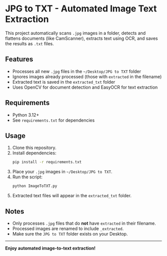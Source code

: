 # JPG to TXT - Automated Image Text Extraction

This project automatically scans `.jpg` images in a folder, detects and flattens documents (like CamScanner), extracts text using OCR, and saves the results as `.txt` files.

## Features

- Processes all new `.jpg` files in the `~/Desktop/JPG to TXT` folder
- Ignores images already processed (those with `extracted` in the filename)
- Extracted text is saved in the `extracted_txt` folder
- Uses OpenCV for document detection and EasyOCR for text extraction

## Requirements

- Python 3.12+
- See `requirements.txt` for dependencies

## Usage

1. Clone this repository.
2. Install dependencies:
   ```sh
   pip install -r requirements.txt
   ```
3. Place your `.jpg` images in `~/Desktop/JPG to TXT`.
4. Run the script:
   ```sh
   python ImageToTXT.py
   ```
5. Extracted text files will appear in the `extracted_txt` folder.

## Notes

- Only processes `.jpg` files that do **not** have `extracted` in their filename.
- Processed images are renamed to include `_extracted`.
- Make sure the `JPG to TXT` folder exists on your Desktop.

---

**Enjoy automated image-to-text extraction!**
